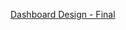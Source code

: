 [Dashboard Design - Final](https://public.tableau.com/app/profile/muhammed.jimoh/viz/project2-c/Dashboard1?publish=yes)